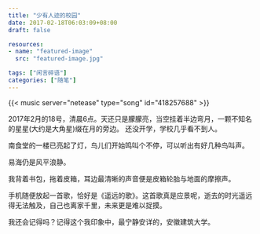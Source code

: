 ```yaml
---
title: "少有人迹的校园"
date: 2017-02-18T06:03:09+08:00
draft: false

resources:
- name: "featured-image"
  src: "featured-image.jpg"

tags: ["闲言碎语"]
categories: ["随笔"]
---
```


{{< music server="netease" type="song" id="418257688" >}}

2017年2月的18号，清晨6点。天还只是朦朦亮，当空挂着半边弯月，一颗不知名的星星(大约是大角星)缀在月的旁边。
还没开学，学校几乎看不到人。

南食堂的一楼已亮起了灯，鸟儿们开始鸣叫个不停，可以听出有好几种鸟叫声。

<!--more-->

易海仍是风平浪静。

我背着书包，拖着皮箱，耳边最清晰的声音便是皮箱轮胎与地面的摩擦声。

手机随便放起一首歌，恰好是《遥远的歌》。这首歌真是应景呢，逝去的时光遥远得无法触及，自己也离家千里，未来更是难以捉摸。

我还会记得吗？记得这个我印象中，最宁静安详的，安徽建筑大学。

